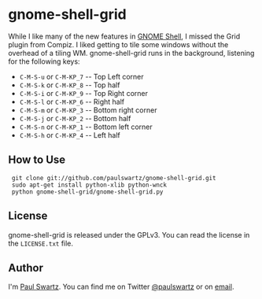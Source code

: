 gnome-shell-grid
================

While I like many of the new features in [GNOME Shell](http://live.gnome.org/GnomeShell), I missed the Grid plugin from Compiz.  I liked getting to tile some windows without the overhead  of a tiling WM.  gnome-shell-grid runs in the background, listening for the following keys:

* `C-M-S-u` or `C-M-KP_7` -- Top Left corner
* `C-M-S-k` or `C-M-KP_8` -- Top half
* `C-M-S-i` or `C-M-KP_9` -- Top Right corner
* `C-M-S-l` or `C-M-KP_6` -- Right half
* `C-M-S-m` or `C-M-KP_3` -- Bottom right corner
* `C-M-S-j` or `C-M-KP_2` -- Bottom half
* `C-M-S-n` or `C-M-KP_1` -- Bottom left corner
* `C-M-S-h` or `C-M-KP_4` -- Left half

How to Use
----------

     git clone git://github.com/paulswartz/gnome-shell-grid.git
     sudo apt-get install python-xlib python-wnck
     python gnome-shell-grid/gnome-shell-grid.py
     
License
-------

gnome-shell-grid is released under the GPLv3.  You can read the license in the
`LICENSE.txt` file.
     
Author
------

I'm [Paul Swartz](http://paulswartz.net).  You can find me on Twitter
[@paulswartz](http://twitter.com/paulswartz) or on
[email](mailto:paulswartz+gnomeshellgrid@gmail.com).
